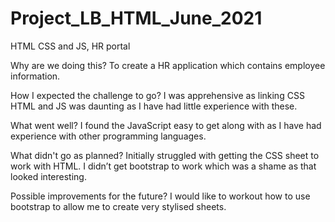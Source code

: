 # Project_LB_HTML_June_2021
HTML CSS and JS, HR portal

Why are we doing this?
To create a HR application which contains employee information.

How I expected the challenge to go?
I was apprehensive as linking CSS HTML and JS was daunting as I have had little experience with these.

What went well?
I found the JavaScript easy to get along with as I have had experience with other programming languages.

What didn't go as planned?
Initially struggled with getting the CSS sheet to work with HTML. I didn’t get bootstrap to work which was a shame as that looked interesting.

Possible improvements for the future?
I would like to workout how to use bootstrap to allow me to create very stylised sheets.

